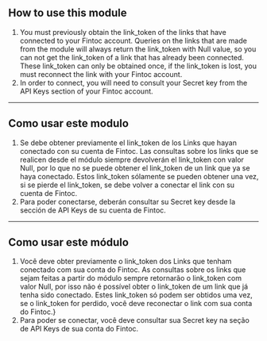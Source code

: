 ## How to use this module

1. You must previously obtain the link_token of the links that have connected to your Fintoc account. Queries on the links that are made from the module will always return the link_token with Null value, so you can not get the link_token of a link that has already been connected. These link_token can only be obtained once, if the link_token is lost, you must reconnect the link with your Fintoc account. 
2. In order to connect, you will need to consult your Secret key from the API Keys section of your Fintoc account.

---

## Como usar este modulo

1. Se debe obtener previamente el link_token de los Links que hayan conectado con su cuenta de Fintoc. Las consultas sobre los links que se realicen desde el módulo siempre devolverán el link_token con valor Null, por lo que no se puede obtener el link_token de un link que ya se haya conectado. Estos link_token sólamente se pueden obtener una vez, si se pierde el link_token, se debe volver a conectar el link con su cuenta de Fintoc. 
2. Para poder conectarse, deberán consultar su Secret key desde la sección de API Keys de su cuenta de Fintoc.

---

## Como usar este módulo

1. Você deve obter previamente o link_token dos Links que tenham conectado com sua conta do Fintoc. As consultas sobre os links que sejam feitas a partir do módulo sempre retornarão o link_token com valor Null, por isso não é possível obter o link_token de um link que já tenha sido conectado. Estes link_token só podem ser obtidos uma vez, se o link_token for perdido, você deve reconectar o link com sua conta do Fintoc.}
2. Para poder se conectar, você deve consultar sua Secret key na seção de API Keys de sua conta do Fintoc.